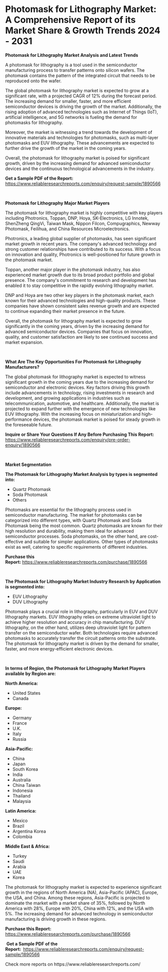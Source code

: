 <p><h1>Photomask for Lithography Market: A Comprehensive Report of its Market Share & Growth Trends 2024 - 2031</h1></p><p><strong>Photomask for Lithography Market Analysis and Latest Trends</strong></p>
<p><p>A photomask for lithography is a tool used in the semiconductor manufacturing process to transfer patterns onto silicon wafers. The photomask contains the pattern of the integrated circuit that needs to be reproduced onto the wafer.</p><p>The global photomask for lithography market is expected to grow at a significant rate, with a projected CAGR of 12% during the forecast period. The increasing demand for smaller, faster, and more efficient semiconductor devices is driving the growth of the market. Additionally, the rising adoption of advanced technologies such as Internet of Things (IoT), artificial intelligence, and 5G networks is fueling the demand for photomasks for lithography.</p><p>Moreover, the market is witnessing a trend towards the development of innovative materials and technologies for photomasks, such as multi-layer photomasks and EUV lithography. These advancements are expected to further drive the growth of the market in the coming years.</p><p>Overall, the photomask for lithography market is poised for significant growth, driven by the increasing demand for advanced semiconductor devices and the continuous technological advancements in the industry.</p></p>
<p><strong>Get a Sample PDF of the Report:&nbsp;</strong> <a href="https://www.reliableresearchreports.com/enquiry/request-sample/1890566">https://www.reliableresearchreports.com/enquiry/request-sample/1890566</a></p>
<p>&nbsp;</p>
<p><strong>Photomask for Lithography Major Market Players</strong></p>
<p><p>The photomask for lithography market is highly competitive with key players including Photronics, Toppan, DNP, Hoya, SK-Electronics, LG Innotek, ShenZheng QingVi, Taiwan Mask, Nippon Filcon, Compugraphics, Newway Photomask, Feilihua, and China Resources Microelectronics.</p><p>Photronics, a leading global supplier of photomasks, has seen significant market growth in recent years. The company's advanced technology and strong customer relationships have contributed to its success. With a focus on innovation and quality, Photronics is well-positioned for future growth in the photomask market.</p><p>Toppan, another major player in the photomask industry, has also experienced market growth due to its broad product portfolio and global presence. The company's commitment to research and development has enabled it to stay competitive in the rapidly evolving lithography market.</p><p>DNP and Hoya are two other key players in the photomask market, each known for their advanced technologies and high-quality products. These companies have shown consistent sales revenue growth and are expected to continue expanding their market presence in the future.</p><p>Overall, the photomask for lithography market is expected to grow significantly in the coming years, driven by the increasing demand for advanced semiconductor devices. Companies that focus on innovation, quality, and customer satisfaction are likely to see continued success and market expansion.</p></p>
<p>&nbsp;</p>
<p><strong>What Are The Key Opportunities For Photomask for Lithography Manufacturers?</strong></p>
<p><p>The global photomask for lithography market is expected to witness significant growth in the coming years due to the increasing demand for semiconductor and electronic devices. Key factors driving this growth include advancements in technology, rising investments in research and development, and growing applications in industries such as telecommunication, automotive, and healthcare. Additionally, the market is projected to expand further with the emergence of new technologies like EUV lithography. With the increasing focus on miniaturization and high-performance devices, the photomask market is poised for steady growth in the foreseeable future.</p></p>
<p><strong>Inquire or Share Your Questions If Any Before Purchasing This Report:</strong> <a href="https://www.reliableresearchreports.com/enquiry/pre-order-enquiry/1890566">https://www.reliableresearchreports.com/enquiry/pre-order-enquiry/1890566</a></p>
<p>&nbsp;</p>
<p><strong>Market Segmentation</strong></p>
<p><strong>The Photomask for Lithography Market Analysis by types is segmented into:</strong></p>
<p><ul><li>Quartz Photomask</li><li>Soda Photomask</li><li>Others</li></ul></p>
<p><p>Photomasks are essential for the lithography process used in semiconductor manufacturing. The market for photomasks can be categorized into different types, with Quartz Photomask and Soda Photomask being the most common. Quartz photomasks are known for their high resolution and durability, making them ideal for advanced semiconductor processes. Soda photomasks, on the other hand, are cost-effective and suitable for simpler applications. Other types of photomasks exist as well, catering to specific requirements of different industries.</p></p>
<p><strong>Purchase this Report:&nbsp;</strong><a href="https://www.reliableresearchreports.com/purchase/1890566">https://www.reliableresearchreports.com/purchase/1890566</a></p>
<p>&nbsp;</p>
<p><strong>The Photomask for Lithography Market Industry Research by Application is segmented into:</strong></p>
<p><ul><li>EUV Lithography</li><li>DUV Lithography</li></ul></p>
<p><p>Photomask plays a crucial role in lithography, particularly in EUV and DUV lithography markets. EUV lithography relies on extreme ultraviolet light to achieve higher resolution and accuracy in chip manufacturing. DUV lithography, on the other hand, utilizes deep ultraviolet light for pattern transfer on the semiconductor wafer. Both technologies require advanced photomasks to accurately transfer the circuit patterns onto the substrate. The photomask for lithography market is driven by the demand for smaller, faster, and more energy-efficient electronic devices.</p></p>
<p>&nbsp;</p>
<p><strong>In terms of Region, the Photomask for Lithography Market Players available by Region are:</strong></p>
<p>
    <p> <strong> North America: </strong>
        <ul>
            <li>United States</li>
            <li>Canada</li>
        </ul>
        </p> 
    <p> <strong> Europe: </strong>
        <ul>
            <li>Germany</li>
            <li>France</li>
            <li>U.K.</li>
            <li>Italy</li>
            <li>Russia</li>
        </ul>
        </p> 
    <p> <strong> Asia-Pacific: </strong>
        <ul>
            <li>China</li>
            <li>Japan</li>
            <li>South Korea</li>
            <li>India</li>
            <li>Australia</li>
            <li>China Taiwan</li>
            <li>Indonesia</li>
            <li>Thailand</li>
            <li>Malaysia</li>
        </ul>
        </p> 
    <p> <strong> Latin America: </strong>
        <ul>
            <li>Mexico</li>
            <li>Brazil</li>
            <li>Argentina Korea</li>
            <li>Colombia</li>
        </ul>
        </p> 
    <p> <strong> Middle East & Africa: </strong>
        <ul>
            <li>Turkey</li>
            <li>Saudi</li>
            <li>Arabia</li>
            <li>UAE</li>
            <li>Korea</li>
        </ul>
    </p>
    </p>
<p><p>The photomask for lithography market is expected to experience significant growth in the regions of North America (NA), Asia-Pacific (APAC), Europe, the USA, and China. Among these regions, Asia-Pacific is projected to dominate the market with a market share of 35%, followed by North America with 28%, Europe with 20%, China with 12%, and the USA with 5%. The increasing demand for advanced technology in semiconductor manufacturing is driving growth in these regions.</p></p>
<p><strong>Purchase this Report: </strong><a href="https://www.reliableresearchreports.com/purchase/1890566">https://www.reliableresearchreports.com/purchase/1890566</a></p>
<p>&nbsp;<strong>Get a Sample PDF of the Report:&nbsp;&nbsp;</strong><a href="https://www.reliableresearchreports.com/enquiry/request-sample/1890566">https://www.reliableresearchreports.com/enquiry/request-sample/1890566</a></p>
<p><strong></strong></p>
<p>Check more reports on https://www.reliableresearchreports.com/</p>